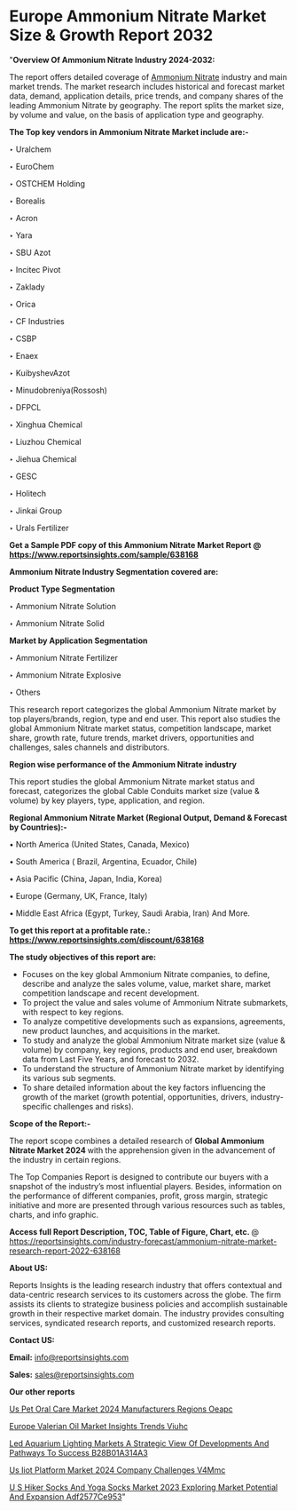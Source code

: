 # Europe Ammonium Nitrate Market Size & Growth Report 2032

"<strong>Overview Of Ammonium Nitrate Industry 2024-2032:</strong>

The report offers detailed coverage of <a href=https://www.reportsinsights.com/sample/638168>Ammonium Nitrate</a> industry and main market trends. The market research includes historical and forecast market data, demand, application details, price trends, and company shares of the leading Ammonium Nitrate by geography. The report splits the market size, by volume and value, on the basis of application type and geography.

<strong>The Top key vendors in Ammonium Nitrate Market include are:- </strong>

‣ Uralchem

‣ EuroChem

‣ OSTCHEM Holding

‣ Borealis

‣ Acron

‣ Yara

‣ SBU Azot

‣ Incitec Pivot

‣ Zaklady

‣ Orica

‣ CF Industries

‣ CSBP

‣ Enaex

‣ KuibyshevAzot

‣ Minudobreniya(Rossosh)

‣ DFPCL

‣ Xinghua Chemical

‣ Liuzhou Chemical

‣ Jiehua Chemical

‣ GESC

‣ Holitech

‣ Jinkai Group

‣ Urals Fertilizer

<strong>Get a Sample PDF copy of this Ammonium Nitrate Market Report </strong><strong>@ <a href=https://www.reportsinsights.com/sample/638168 style=color:#0000ff;>https://www.reportsinsights.com/sample/638168</a> </strong>

<strong>Ammonium Nitrate Industry Segmentation covered are:</strong>

<strong>Product Type Segmentation</strong>

‣    Ammonium Nitrate Solution

‣ Ammonium Nitrate Solid

<strong>Market by Application Segmentation</strong>

‣   Ammonium Nitrate Fertilizer

‣ Ammonium Nitrate Explosive

‣ Others

This research report categorizes the global Ammonium Nitrate market by top players/brands, region, type and end user. This report also studies the global Ammonium Nitrate market status, competition landscape, market share, growth rate, future trends, market drivers, opportunities and challenges, sales channels and distributors.

<strong>Region wise performance of the Ammonium Nitrate industry</strong><strong> </strong>

This report studies the global Ammonium Nitrate market status and forecast, categorizes the global Cable Conduits market size (value &amp; volume) by key players, type, application, and region. 

<strong>Regional Ammonium Nitrate Market (Regional Output, Demand &amp; Forecast by Countries):-</strong>

• North America (United States, Canada, Mexico)

• South America ( Brazil, Argentina, Ecuador, Chile)

• Asia Pacific (China, Japan, India, Korea)

• Europe (Germany, UK, France, Italy)

• Middle East Africa (Egypt, Turkey, Saudi Arabia, Iran) And More.

<strong>To get this report at a profitable rate.: <a href=https://www.reportsinsights.com/discount/638168 style=color:#0000ff;>https://www.reportsinsights.com/discount/638168</a></strong>

<strong>The study objectives of this report are:</strong>
<ul>
  <li>Focuses on the key global Ammonium Nitrate companies, to define, describe and analyze the sales volume, value, market share, market competition landscape and recent development.</li>
  <li>To project the value and sales volume of Ammonium Nitrate submarkets, with respect to key regions.</li>
  <li>To analyze competitive developments such as expansions, agreements, new product launches, and acquisitions in the market.</li>
  <li>To study and analyze the global Ammonium Nitrate market size (value &amp; volume) by company, key regions, products and end user, breakdown data from Last Five Years, and forecast to 2032.</li>
  <li>To understand the structure of Ammonium Nitrate market by identifying its various sub segments.</li>
  <li>To share detailed information about the key factors influencing the growth of the market (growth potential, opportunities, drivers, industry-specific challenges and risks).</li>
</ul>
<strong>Scope of the Report:-</strong><strong> </strong>

The report scope combines a detailed research of <strong>Global Ammonium Nitrate Market 2024 </strong>with the apprehension given in the advancement of the industry in certain regions.

The Top Companies Report is designed to contribute our buyers with a snapshot of the industry’s most influential players. Besides, information on the performance of different companies, profit, gross margin, strategic initiative and more are presented through various resources such as tables, charts, and info graphic.

<strong>Access full Report Description, TOC, Table of Figure, Chart, etc. </strong>@   <a href=https://reportsinsights.com/industry-forecast/ammonium-nitrate-market-research-report-2022-638168 style=color:#0000ff;>https://reportsinsights.com/industry-forecast/ammonium-nitrate-market-research-report-2022-638168</a>

<strong>About US:</strong>

Reports Insights is the leading research industry that offers contextual and data-centric research services to its customers across the globe. The firm assists its clients to strategize business policies and accomplish sustainable growth in their respective market domain. The industry provides consulting services, syndicated research reports, and customized research reports.

<strong>Contact US:</strong>

<p class=""""><b>Email:</b> <a href=mailto:info@reportsinsights.com>info@reportsinsights.com</a></p>
<p class=""""><b>Sales:</b> <a href=mailto:sales@reportsinsights.com>sales@reportsinsights.com</a></p>

<strong>Our other reports</strong>

<a href=https://www.linkedin.com/pulse/us-pet-oral-care-market-2024-manufacturers-regions-oeapc/>Us Pet Oral Care Market 2024 Manufacturers Regions Oeapc</a>

<a href=https://www.linkedin.com/pulse/europe-valerian-oil-market-insights-trends-viuhc/>Europe Valerian Oil Market Insights Trends Viuhc</a>

<a href=https://medium.com/@saliajay581/led-aquarium-lighting-markets-a-strategic-view-of-developments-and-pathways-to-success-b28b01a314a3>Led Aquarium Lighting Markets A Strategic View Of Developments And Pathways To Success B28B01A314A3</a>

<a href=https://www.linkedin.com/pulse/us-iiot-platform-market-2024-company-challenges-v4mmc/>Us Iiot Platform Market 2024 Company Challenges V4Mmc</a>

<a href=https://medium.com/@aanarkumar6/u-s-hiker-socks-and-yoga-socks-market-2023-exploring-market-potential-and-expansion-adf2577ce953>U S Hiker Socks And Yoga Socks Market 2023 Exploring Market Potential And Expansion Adf2577Ce953</a>"
